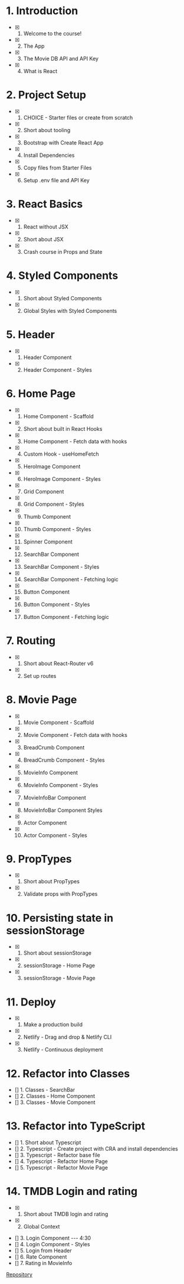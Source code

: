 # 1. Introduction

- [x] 1. Welcome to the course!
- [x] 2. The App
- [x] 3. The Movie DB API and API Key
- [x] 4. What is React

# 2. Project Setup

- [x] 1. CHOICE - Starter files or create from scratch
- [x] 2. Short about tooling
- [x] 3. Bootstrap with Create React App
- [x] 4. Install Dependencies
- [x] 5. Copy files from Starter Files
- [x] 6. Setup .env file and API Key

# 3. React Basics

- [x] 1. React without JSX
- [x] 2. Short about JSX
- [x] 3. Crash course in Props and State

# 4. Styled Components

- [x] 1. Short about Styled Components
- [x] 2. Global Styles with Styled Components

# 5. Header

- [x] 1. Header Component
- [x] 2. Header Component - Styles

# 6. Home Page

- [x] 1. Home Component - Scaffold
- [x] 2. Short about built in React Hooks
- [x] 3. Home Component - Fetch data with hooks
- [x] 4. Custom Hook - useHomeFetch
- [x] 5. HeroImage Component
- [x] 6. HeroImage Component - Styles
- [x] 7. Grid Component
- [x] 8. Grid Component - Styles
- [x] 9. Thumb Component
- [x] 10. Thumb Component - Styles
- [x] 11. Spinner Component
- [x] 12. SearchBar Component
- [x] 13. SearchBar Component - Styles
- [x] 14. SearchBar Component - Fetching logic
- [x] 15. Button Component
- [x] 16. Button Component - Styles
- [x] 17. Button Component - Fetching logic

# 7. Routing

- [x] 1. Short about React-Router v6
- [x] 2. Set up routes

# 8. Movie Page

- [x] 1. Movie Component - Scaffold
- [x] 2. Movie Component - Fetch data with hooks
- [x] 3. BreadCrumb Component
- [x] 4. BreadCrumb Component - Styles
- [x] 5. MovieInfo Component
- [x] 6. MovieInfo Component - Styles
- [x] 7. MovieInfoBar Component
- [x] 8. MovieInfoBar Component Styles
- [x] 9. Actor Component
- [x] 10. Actor Component - Styles

# 9. PropTypes

- [x] 1. Short about PropTypes
- [x] 2. Validate props with PropTypes

# 10. Persisting state in sessionStorage

- [x] 1. Short about sessionStorage
- [x] 2. sessionStorage - Home Page
- [x] 3. sessionStorage - Movie Page

# 11. Deploy

- [x] 1. Make a production build
- [x] 2. Netlify - Drag and drop & Netlify CLI
- [x] 3. Netlify - Continuous deployment

# 12. Refactor into Classes

- [] 1. Classes - SearchBar
- [] 2. Classes - Home Component
- [] 3. Classes - Movie Component

# 13. Refactor into TypeScript

- [] 1. Short about Typescript
- [] 2. Typescript - Create project with CRA and install dependencies
- [] 3. Typescript - Refactor base file
- [] 4. Typescript - Refactor Home Page
- [] 5. Typescript - Refactor Movie Page

# 14. TMDB Login and rating

- [x] 1. Short about TMDB login and rating
- [x] 2. Global Context
- [] 3. Login Component --- 4:30
- [] 4. Login Component - Styles
- [] 5. Login from Header
- [] 6. Rate Component
- [] 7. Rating in MovieInfo

[Repository](https://github.com/weibenfalk/react-rmdb-v3-starter-files/tree/master/4.%20Finished%20App/react-rmdb-finished-rating/src)
